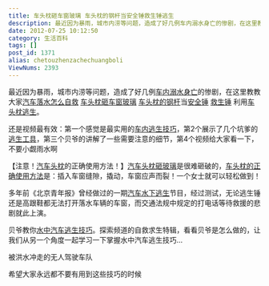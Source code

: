 ```yaml
---
title: 车头枕砸车窗玻璃 车头枕的钢杆当安全锤救生锤逃生
description: 最近因为暴雨，城市内涝等问题，造成了好几例车内溺水身亡的惨剧，在这里教教大家汽车落水怎么自救车头枕砸车窗玻璃车头枕的钢杆当安全锤 救生锤 利用车头枕逃生。还是视频最有效：第一个感觉是最实用的车内逃生技巧，第2个展示了几个坑爹的逃生工具，第三个贝爷的讲解了一些需要注意的细节，第4个视频给大家看一下，不要小觑雨水啊【注意！汽车头枕的正确使用方法！】汽车头枕砸玻璃是很难砸破的
date: 2012-07-25 10:12:50
category: 生活百科
tags: []
post_id: 1371
alias: chetouzhenzachechuangboli
ViewNums: 2393
---
```


最近因为暴雨，城市内涝等问题，造成了好几例[车内溺水身亡](/blog/chetouzhenzachechuangboli)的惨剧，在这里教教大家[汽车落水怎么自救](/blog/chetouzhenzachechuangboli) [车头枕砸车窗玻璃](/blog/chetouzhenzachechuangboli) [车头枕的钢杆](/blog/chetouzhenzachechuangboli)当[安全锤](/blog/chetouzhenzachechuangboli) [救生锤](/blog/chetouzhenzachechuangboli) 利用[车头枕逃生](/blog/chetouzhenzachechuangboli)。

还是视频最有效：第一个感觉是最实用的[车内逃生技巧](/blog/chetouzhenzachechuangboli)，第2个展示了几个坑爹的[逃生工具](/blog/chetouzhenzachechuangboli)，第三个贝爷的讲解了一些需要注意的细节，第4个视频给大家看一下，不要小觑雨水啊

【注意！[汽车头枕](/blog/chetouzhenzachechuangboli)的正确使用方法！】[汽车头枕砸玻璃](/blog/chetouzhenzachechuangboli)是很难砸破的，[车头枕的正确使用方法](/blog/chetouzhenzachechuangboli)是：插入车窗缝隙，撬动，车窗应声而裂！一个女士就可以轻松做到！

多年前《北京青年报》曾经做过的一期[汽车水下逃生](/blog/chetouzhenzachechuangboli)节目，经过测试，无论逃生锤还是高跟鞋都无法打开落水车辆的车窗，而交通法规中规定的打电话等待救援的悲剧就此上演。

贝爷教你[水中汽车逃生技巧](/blog/chetouzhenzachechuangboli)。探索频道的自救求生特辑，看看贝爷是怎么做的，让我们从另一个角度一起学习一下掌握水中汽车逃生技巧…

被洪水冲走的无人驾驶车队

希望大家永远都不要有用到这些技巧的时候

